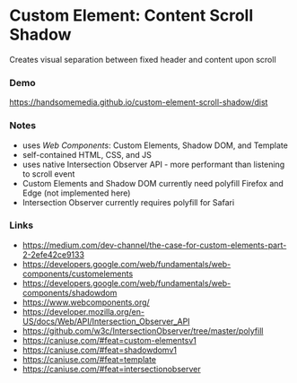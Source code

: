 # Custom Element: Content Scroll Shadow
Creates visual separation between fixed header and content upon scroll

### Demo
https://handsomemedia.github.io/custom-element-scroll-shadow/dist

### Notes
- uses _Web Components_: Custom Elements, Shadow DOM, and Template
- self-contained HTML, CSS, and JS 
- uses native Intersection Observer API - more performant than listening to scroll event
- Custom Elements and Shadow DOM currently need polyfill Firefox and Edge (not implemented here)
- Intersection Observer currently requires polyfill for Safari

### Links
- https://medium.com/dev-channel/the-case-for-custom-elements-part-2-2efe42ce9133
- https://developers.google.com/web/fundamentals/web-components/customelements
- https://developers.google.com/web/fundamentals/web-components/shadowdom
- https://www.webcomponents.org/
- https://developer.mozilla.org/en-US/docs/Web/API/Intersection_Observer_API
- https://github.com/w3c/IntersectionObserver/tree/master/polyfill
- https://caniuse.com/#feat=custom-elementsv1
- https://caniuse.com/#feat=shadowdomv1
- https://caniuse.com/#feat=template
- https://caniuse.com/#feat=intersectionobserver
